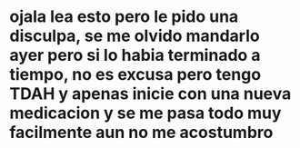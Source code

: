 # ojala lea esto pero le pido una disculpa, se me olvido mandarlo ayer pero si lo habia terminado a tiempo, no es excusa pero tengo TDAH y apenas inicie con una nueva medicacion y se me pasa todo muy facilmente aun no me acostumbro
